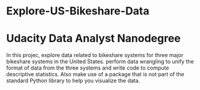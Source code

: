 # Explore-US-Bikeshare-Data
# Udacity Data Analyst Nanodegree
In this projec, explore data related to bikeshare systems for three major bikeshare systems in the United States. perform data wrangling to unify the format of data from the three systems and write code to compute descriptive statistics. Also make use of a package that is not part of the standard Python library to help you visualize the data.
